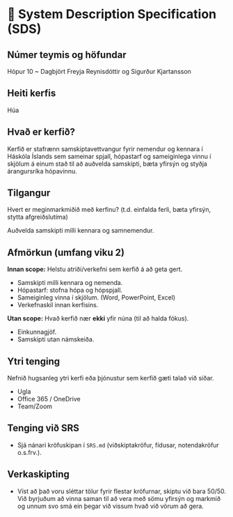 # 🧭 System Description Specification (SDS)

## Númer teymis og höfundar
Hópur 10 ~ Dagbjört Freyja Reynisdóttir og Sigurður Kjartansson

## Heiti kerfis

Húa

## Hvað er kerfið?

Kerfið er stafrænn samskiptavettvangur fyrir nemendur og kennara í Háskóla Íslands sem sameinar spjall, hópastarf og sameiginlega vinnu í skjölum á einum stað til að auðvelda samskipti, bæta yfirsýn og styðja árangursríka hópavinnu.

## Tilgangur
Hvert er meginmarkmiðið með kerfinu? (t.d. einfalda ferli, bæta yfirsýn, stytta afgreiðslutíma)

Auðvelda samskipti milli kennara og samnemendur.

## Afmörkun (umfang viku 2)
**Innan scope:** Helstu atriði/verkefni sem kerfið á að geta gert.  

- Samskipti milli kennara og nemenda.
- Hópastarf: stofna hópa og hópspjall.
- Sameiginleg vinna í skjölum. (Word, PowerPoint, Excel)
- Verkefnaskil innan kerfisins.

**Utan scope:** Hvað kerfið nær **ekki** yfir núna (til að halda fókus).

- Einkunnagjöf.
- Samskipti utan námskeiða.

## Ytri tenging 
Nefnið hugsanleg ytri kerfi eða þjónustur sem kerfið gæti talað við síðar.

- Ugla
- Office 365 / OneDrive
- Team/Zoom

## Tenging við SRS
- Sjá nánari kröfuskipan í `SRS.md` (viðskiptakröfur, fídusar, notendakröfur o.s.frv.).

## Verkaskipting
- Víst að það voru sléttar tölur fyrir flestar kröfurnar, skiptu við bara 50/50. Við byrjuðum að vinna saman til að vera með sömu yfirsýn og markmið og unnum svo smá ein þegar við vissum hvað við vörum að gera.
